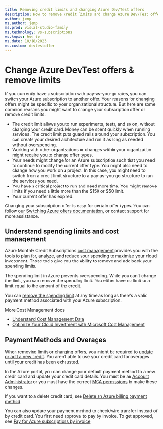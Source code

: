 ```yaml
---
title: Removing credit limits and changing Azure Dev/Test offers
description: How to remove credit limits and change Azure Dev/Test offers. Switch from pay-as-you-go to another offer.
author: jenp
ms.author: jenp
ms.prod: visual-studio-family
ms.technology: vs-subscriptions
ms.topic: how-to
ms.date: 10/18/2023
ms.custom: devtestoffer
---
```


# Change Azure DevTest offers & remove limits

If you currently have a subscription with pay-as-you-go rates, you can switch your Azure subscription to another offer. Your reasons for changing offers might be specific to your organizational structure. But here are some common reasons you might want to change your subscription offer or remove credit limits.  

- The credit limit allows you to run experiments, tests, and so on, without charging your credit card. Money can be spent quickly when running services. The credit limit puts guard rails around your subscription. You can create your desired architecture and run it as long as needed without overspending.  
- Working with other organizations or changes within your organization might require you to change offer types.  
- Your needs might change for an Azure subscription such that you need to continue to modify the current offer type. You might also need to change how you work on a project. In this case, you might need to switch from a credit limit structure to a pay-as-you-go structure to run the services you need.  
- You have a critical project to run and need more time. You might remove limits if you need a little more than the $150 or $50 limit.  
- Your current offer has expired.  

Changing your subscription offer is easy for certain offer types. You can follow [our Switching Azure offers documentation](../../cost-management-billing/manage/switch-azure-offer.md), or contact support for more assistance.  

## Understand spending limits and cost management

Azure Monthly Credit Subscriptions [cost management](../../cost-management-billing/costs/cost-mgt-best-practices.md) provides you with the tools to plan for, analyze, and reduce your spending to maximize your cloud investment. Those tools give you the ability to remove and add back your spending limits.  

The spending limit in Azure prevents overspending. While you can’t change the limit, you can remove the spending limit. You either have no limit or a limit equal to the amount of the credit.  

You can [remove the spending limit](../../cost-management-billing/manage/spending-limit.md) at any time as long as there’s a valid payment method associated with your Azure subscription.  

More Cost Management docs:  

* [Understand Cost Management Data](../../cost-management-billing/costs/understand-cost-mgt-data.md)  
* [Optimize Your Cloud Investment with Microsoft Cost Management](../../cost-management-billing/costs/cost-mgt-best-practices.md)  

## Payment Methods and Overages

When removing limits or changing offers, you might be required to [update or add a new credit](../../cost-management-billing/manage/change-credit-card.md). You aren't able to use your credit card for overages until your credit has been exhausted.  

In the Azure portal, you can change your default payment method to a new credit card and update your credit card details. You must be an [Account Administrator](../../cost-management-billing/understand/subscription-transfer.md#whoisaa) or you must have the correct [MCA permissions](../../cost-management-billing/manage/understand-mca-roles.md) to make these changes.  

If you want to a delete credit card, see [Delete an Azure billing payment method](../../cost-management-billing/manage/delete-azure-payment-method.md)  

You can also update your payment method to check/wire transfer instead of by credit card. You first need approval to pay by invoice. To get approved, see [Pay for Azure subscriptions by invoice](../../cost-management-billing/manage/pay-by-invoice.md)  
